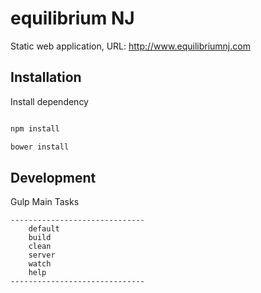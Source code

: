 # equilibrium NJ

Static web application, URL: http://www.equilibriumnj.com

## Installation

Install dependency

```javascript

npm install

bower install

```

## Development

Gulp Main Tasks

```
------------------------------
    default
    build
    clean
    server
    watch
    help
------------------------------
```
